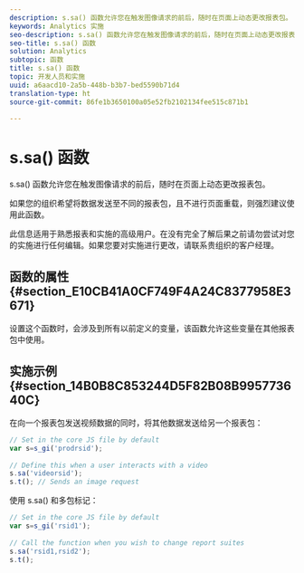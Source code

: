 ```yaml
---
description: s.sa() 函数允许您在触发图像请求的前后，随时在页面上动态更改报表包。
keywords: Analytics 实施
seo-description: s.sa() 函数允许您在触发图像请求的前后，随时在页面上动态更改报表包。
seo-title: s.sa() 函数
solution: Analytics
subtopic: 函数
title: s.sa() 函数
topic: 开发人员和实施
uuid: a6aacd10-2a5b-448b-b3b7-bed5590b71d4
translation-type: ht
source-git-commit: 86fe1b3650100a05e52fb2102134fee515c871b1

---
```



# s.sa() 函数

s.sa() 函数允许您在触发图像请求的前后，随时在页面上动态更改报表包。

如果您的组织希望将数据发送至不同的报表包，且不进行页面重载，则强烈建议使用此函数。

此信息适用于熟悉报表和实施的高级用户。在没有完全了解后果之前请勿尝试对您的实施进行任何编辑。如果您要对实施进行更改，请联系贵组织的客户经理。

## 函数的属性 {#section_E10CB41A0CF749F4A24C8377958E3671}

设置这个函数时，会涉及到所有以前定义的变量，该函数允许这些变量在其他报表包中使用。

## 实施示例 {#section_14B0B8C853244D5F82B08B995773640C}

在向一个报表包发送视频数据的同时，将其他数据发送给另一个报表包：

```js
// Set in the core JS file by default 
var s=s_gi('prodrsid'); 
 
// Define this when a user interacts with a video 
s.sa('videorsid'); 
s.t(); // Sends an image request
```

使用 s.sa() 和多包标记：

```js
// Set in the core JS file by default 
var s=s_gi('rsid1'); 
 
// Call the function when you wish to change report suites 
s.sa('rsid1,rsid2'); 
s.t();
```


